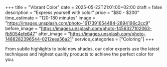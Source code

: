 +++
title = "Vibrant Color"
date = 2025-05-22T21:01:00+02:00
draft = false
description = "Express yourself with color"
price = "$80 - $200"
time_estimate = "120-180 minutes"
image = "https://images.unsplash.com/photo-1617391654484-2894196c2cc9"
before_image = "https://images.unsplash.com/photo-1456327102063-fb5054efe647"
after_image = "https://images.unsplash.com/photo-1488282396544-0212eea56a21"
service_categories = ["Coloring"]
+++

From subtle highlights to bold new shades, our color experts use the latest techniques and highest quality products to achieve the perfect color for you.
